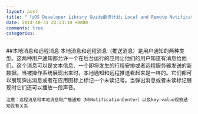 ```yaml
---
layout: post
title: "「iOS Developer Library Guide翻译计划」Local and Remote Notification Programming Guide"
date: 2014-10-31 22:23:10 +0800
comments: true
categories: 
---
```

##本地消息和远程消息
本地消息和远程消息（推送消息）是用户通知的两种类型。这两种用户通知都允许一个在后台运行的应用让他们的用户知道有消息给他们。这个消息可以是文本信息、一个即将发生的行程安排或者远程服务器发送的新数据。当被操作系统展现出来时，本地通知和远程推送看起来是一样的。它们都可以展现弹出消息或者在应用图标上标记一个未读记号。当弹出消息或者未读标记展现时它们还可以播放一段声音。

    注意：远程消息和本地消息和广播通知（NSNotificationCenter）以及key-value观察通知没有关系